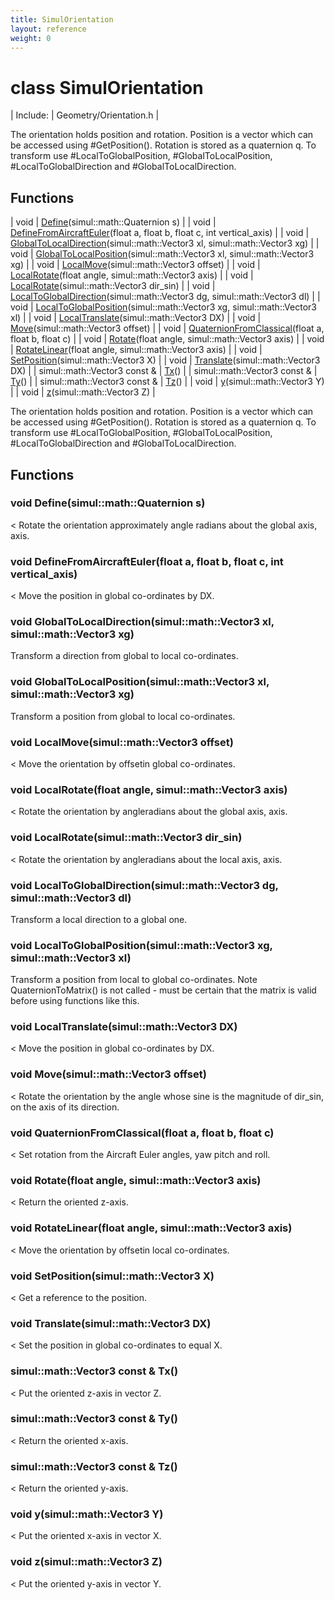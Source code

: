 ```yaml
---
title: SimulOrientation
layout: reference
weight: 0
---
```

class SimulOrientation
===

| Include: | Geometry/Orientation.h |

The orientation holds position and rotation.
Position is a vector which can be accessed using #GetPosition().
Rotation is stored as a quaternion q.
To transform use #LocalToGlobalPosition, #GlobalToLocalPosition,
#LocalToGlobalDirection and #GlobalToLocalDirection.
  


Functions
---

| void | [Define](#Define)(simul::math::Quaternion s) |
| void | [DefineFromAircraftEuler](#DefineFromAircraftEuler)(float a, float b, float c, int vertical_axis) |
| void | [GlobalToLocalDirection](#GlobalToLocalDirection)(simul::math::Vector3 xl, simul::math::Vector3 xg) |
| void | [GlobalToLocalPosition](#GlobalToLocalPosition)(simul::math::Vector3 xl, simul::math::Vector3 xg) |
| void | [LocalMove](#LocalMove)(simul::math::Vector3 offset) |
| void | [LocalRotate](#LocalRotate)(float angle, simul::math::Vector3 axis) |
| void | [LocalRotate](#LocalRotate)(simul::math::Vector3 dir_sin) |
| void | [LocalToGlobalDirection](#LocalToGlobalDirection)(simul::math::Vector3 dg, simul::math::Vector3 dl) |
| void | [LocalToGlobalPosition](#LocalToGlobalPosition)(simul::math::Vector3 xg, simul::math::Vector3 xl) |
| void | [LocalTranslate](#LocalTranslate)(simul::math::Vector3 DX) |
| void | [Move](#Move)(simul::math::Vector3 offset) |
| void | [QuaternionFromClassical](#QuaternionFromClassical)(float a, float b, float c) |
| void | [Rotate](#Rotate)(float angle, simul::math::Vector3 axis) |
| void | [RotateLinear](#RotateLinear)(float angle, simul::math::Vector3 axis) |
| void | [SetPosition](#SetPosition)(simul::math::Vector3 X) |
| void | [Translate](#Translate)(simul::math::Vector3 DX) |
| simul::math::Vector3  const & | [Tx](#Tx)() |
| simul::math::Vector3  const & | [Ty](#Ty)() |
| simul::math::Vector3  const & | [Tz](#Tz)() |
| void | [y](#y)(simul::math::Vector3 Y) |
| void | [z](#z)(simul::math::Vector3 Z) |

The orientation holds position and rotation.
Position is a vector which can be accessed using #GetPosition().
Rotation is stored as a quaternion q.
To transform use #LocalToGlobalPosition, #GlobalToLocalPosition,
#LocalToGlobalDirection and #GlobalToLocalDirection.
  


Functions
---
<a name="Define"></a>
### void Define(simul::math::Quaternion s)
< Rotate the orientation approximately angle radians about the global axis, axis.
<a name="DefineFromAircraftEuler"></a>
### void DefineFromAircraftEuler(float a, float b, float c, int vertical_axis)
< Move the position in global co-ordinates by DX.
<a name="GlobalToLocalDirection"></a>
### void GlobalToLocalDirection(simul::math::Vector3 xl, simul::math::Vector3 xg)
Transform a direction from global to local co-ordinates.
<a name="GlobalToLocalPosition"></a>
### void GlobalToLocalPosition(simul::math::Vector3 xl, simul::math::Vector3 xg)
Transform a position from global to local co-ordinates.
<a name="LocalMove"></a>
### void LocalMove(simul::math::Vector3 offset)
< Move the orientation by offsetin global co-ordinates.
<a name="LocalRotate"></a>
### void LocalRotate(float angle, simul::math::Vector3 axis)
< Rotate the orientation by angleradians about the global axis, axis.
<a name="LocalRotate"></a>
### void LocalRotate(simul::math::Vector3 dir_sin)
< Rotate the orientation by angleradians about the local axis, axis.
<a name="LocalToGlobalDirection"></a>
### void LocalToGlobalDirection(simul::math::Vector3 dg, simul::math::Vector3 dl)
Transform a local direction to a global one.
<a name="LocalToGlobalPosition"></a>
### void LocalToGlobalPosition(simul::math::Vector3 xg, simul::math::Vector3 xl)
Transform a position from local to global co-ordinates.
Note QuaternionToMatrix() is not called - must be certain that the matrix is valid
before using functions like this.
<a name="LocalTranslate"></a>
### void LocalTranslate(simul::math::Vector3 DX)
< Move the position in global co-ordinates by DX.
<a name="Move"></a>
### void Move(simul::math::Vector3 offset)
< Rotate the orientation by the angle whose sine is the magnitude of dir_sin, on the axis of its direction.
<a name="QuaternionFromClassical"></a>
### void QuaternionFromClassical(float a, float b, float c)
< Set rotation from the Aircraft Euler angles, yaw pitch and roll.
<a name="Rotate"></a>
### void Rotate(float angle, simul::math::Vector3 axis)
< Return the oriented z-axis.
<a name="RotateLinear"></a>
### void RotateLinear(float angle, simul::math::Vector3 axis)
< Move the orientation by offsetin local co-ordinates.
<a name="SetPosition"></a>
### void SetPosition(simul::math::Vector3 X)
< Get a reference to the position.
<a name="Translate"></a>
### void Translate(simul::math::Vector3 DX)
< Set the position in global co-ordinates to equal X.
<a name="Tx"></a>
### simul::math::Vector3  const & Tx()
< Put the oriented z-axis in vector Z.
<a name="Ty"></a>
### simul::math::Vector3  const & Ty()
< Return the oriented x-axis.
<a name="Tz"></a>
### simul::math::Vector3  const & Tz()
< Return the oriented y-axis.
<a name="y"></a>
### void y(simul::math::Vector3 Y)
< Put the oriented x-axis in vector X.
<a name="z"></a>
### void z(simul::math::Vector3 Z)
< Put the oriented y-axis in vector Y.
